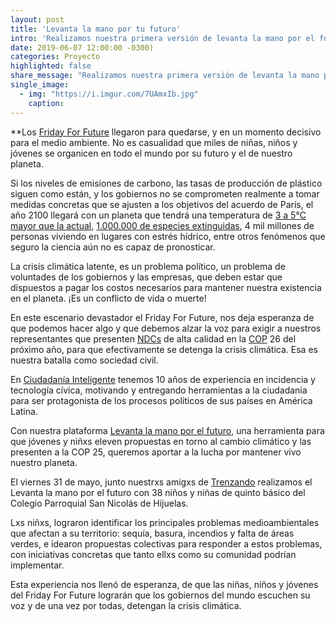 ```yaml
---
layout: post
title: 'Levanta la mano por tu futuro'
intro: 'Realizamos nuestra primera versión de levanta la mano por el futuro.'
date: 2019-06-07 12:00:00 -0300)
categories: Proyecto
highlighted: false
share_message: "Realizamos nuestra primera versión de levanta la mano por el futuro @ciudadaniai."
single_image:
  - img: "https://i.imgur.com/7UAmxIb.jpg"
    caption: 
---
```

**Los [Friday For Future](https://www.fridaysforfuture.org/) llegaron para quedarse, y en un momento decisivo para el medio ambiente. No es casualidad que miles de niñas, niños y jóvenes se organicen en todo el mundo por su futuro y el de nuestro planeta. 
 
Si los niveles de emisiones de carbono, las tasas de producción de plástico siguen como están, y los gobiernos no se comprometen realmente a tomar medidas concretas que se ajusten a los objetivos del acuerdo de París, el año 2100 llegará con un planeta que tendrá una temperatura de [3 a 5°C mayor que la actual](https://www.bbc.com/mundo/noticias-46426822), [1.000.000 de especies extinguidas](https://www.ipbes.net/news/Media-Release-Global-Assessment#_Indigenous_Peoples,_Local), 4 mil millones de personas viviendo en lugares con estrés hídrico, entre otros fenómenos que seguro la ciencia aún no es capaz de pronosticar. 

La crisis climática latente, es un problema político, un problema de voluntades de los gobiernos y las empresas, que deben estar que dispuestos a pagar los costos necesarios para  mantener nuestra existencia en el planeta. ¡Es un conflicto de vida o muerte! 

En este escenario devastador el Friday For Future, nos deja esperanza de que podemos hacer algo y que debemos alzar la voz para exigir a nuestros representantes que presenten [NDCs](https://www.sostenibilidad.com/cambio-climatico/que-son-ndcs-importantes-frenar-cambio-climatico/) de alta calidad en la [COP](https://www.sostenibilidad.com/cambio-climatico/que-son-ndcs-importantes-frenar-cambio-climatico/) 26  del próximo año, para que efectivamente se detenga la crisis climática. Esa es nuestra batalla como sociedad civil.

En [Ciudadanía Inteligente](https://ciudadaniai.org/) tenemos 10 años de experiencia en incidencia y tecnología cívica, motivando y entregando herramientas a la ciudadanía para ser protagonista de los procesos políticos de sus países en América Latina.

Con nuestra plataforma [Levanta la mano por el futuro](https://votainteligente.cl/levantalamano/]), una herramienta para que jóvenes y niñxs eleven propuestas en torno al cambio climático y las presenten a la COP 25, queremos aportar a la lucha por mantener vivo nuestro planeta. 

El viernes 31 de mayo, junto nuestrxs amigxs de [Trenzando](https://www.trenzando.com/) realizamos el Levanta la mano por el futuro con 38 niños y niñas de quinto básico del Colegio Parroquial San Nicolás de Hijuelas.

Lxs niñxs, lograron identificar los principales problemas medioambientales que afectan a su territorio: sequía, basura, incendios y falta de áreas verdes, e idearon propuestas colectivas para responder a estos problemas, con iniciativas concretas que tanto ellxs como su comunidad podrían implementar. 

Esta experiencia nos llenó de esperanza, de que las niñas, niños y jóvenes del Friday For Future lograrán que los gobiernos del mundo escuchen su voz y de una vez por todas, detengan la crisis climática. 
